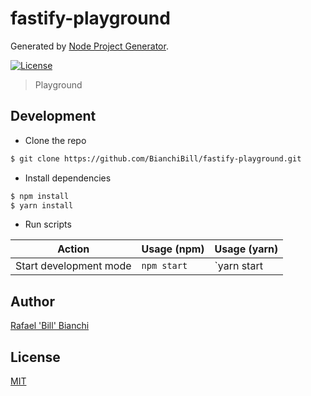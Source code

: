 # fastify-playground

Generated by [Node Project Generator](https://github.com/BianchiBill/generator-node).

[![License][license-badge]][license-url]

> Playground

## Development

- Clone the repo

```bash
$ git clone https://github.com/BianchiBill/fastify-playground.git
```

- Install dependencies

```bash
$ npm install
$ yarn install
```

- Run scripts

| Action                              | Usage (npm)             | Usage (yarn)         |
| ----------------------------------- | ----------------------- | -------------------- |
| Start development mode              | `npm start`             | `yarn start          |


## Author

[Rafael &#39;Bill&#39; Bianchi](https://twitter.com/BianchiBill)

## License

[MIT](https://github.com/BianchiBill/fastify-playground/blob/master/LICENSE)

[license-badge]: https://img.shields.io/github/license/BianchiBill/fastify-playground.svg
[license-url]: https://opensource.org/licenses/MIT
